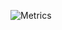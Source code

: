 ![Metrics](https://metrics.lecoq.io/Zffu?template=classic&lines=1&code=1&base=header%2C%20activity%2C%20community%2C%20repositories%2C%20metadata&base.indepth=false&base.hireable=false&base.skip=false&lines=false&lines.sections=base&lines.repositories.limit=4&lines.history.limit=1&code=false&code.lines=12&code.load=400&code.days=3&code.visibility=public&config.timezone=Europe%2FParis)
